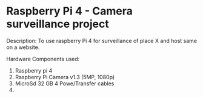 # Raspberry Pi 4 - Camera surveillance project 

Description: To use raspberry Pi 4 for surveillance of place X and host same on a website.

Hardware Components used:
1. Raspberry pi 4
2. Raspberry Pi Camera v1.3 (5MP, 1080p)
3. MicroSd 32 GB
4 Powe/Transfer cables
5.
